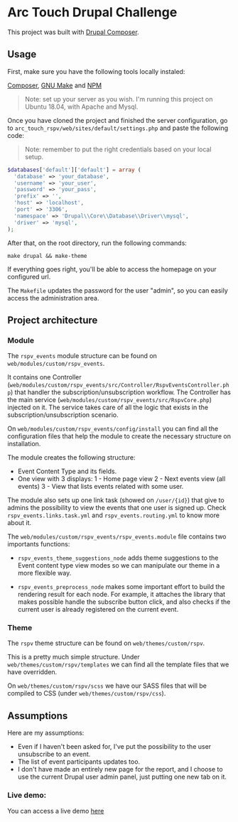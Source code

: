 # Arc Touch Drupal Challenge

This project was built with [Drupal Composer](https://github.com/drupal-composer/drupal-project).

## Usage
First, make sure you have the following tools locally instaled:

[Composer](https://getcomposer.org/doc/00-intro.md#installation-linux-unix-osx),
[GNU Make](https://www.gnu.org/software/make/) and [NPM](https://www.npmjs.com/get-npm)

> Note: set up your server as you wish. I'm running this project on Ubuntu 18.04, with Apache and Mysql.

Once you have cloned the project and finished the server configuration, go to `arc_touch_rspv/web/sites/default/settings.php` and paste the following code:

> Note: remember to put the right credentials based on your local setup.

```php
$databases['default']['default'] = array (
  'database' => 'your_database',
  'username' => 'your_user',
  'password' => 'your_pass',
  'prefix' => '',
  'host' => 'localhost',
  'port' => '3306',
  'namespace' => 'Drupal\\Core\\Database\\Driver\\mysql',
  'driver' => 'mysql',
);
```
After that, on the root directory, run the following commands:

```
make drupal && make-theme
```

If everything goes right, you'll be able to access the homepage on your configured url.

The `Makefile` updates the password for the user "admin", so you can easily access the administration area.

## Project architecture

### Module
The `rspv_events` module structure can be found on `web/modules/custom/rspv_events`.

It contains one Controller (`web/modules/custom/rspv_events/src/Controller/RspvEventsController.php`) that handler the subscription/unsubscription workflow. The Controller has the main service (`web/modules/custom/rspv_events/src/RspvCore.php`) injected on it. The service takes care of all the logic that exists in the subscription/unsubscription scenario.

On `web/modules/custom/rspv_events/config/install` you can find all the configuration files that help the module to create the necessary structure on installation.

The module creates the following structure:
  - Event Content Type and its fields.
  - One view with 3 displays:
      1 - Home page view
      2 - Next events view (all events)
      3 - View that lists events related with some user.

The module also sets up one link task (showed on `/user/{id}`) that give to admins the possibility to view the events that one user is signed up. Check `rspv_events.links.task.yml` and `rspv_events.routing.yml` to know more about it.

The `web/modules/custom/rspv_events/rspv_events.module` file contains two importants functions:
  - `rspv_events_theme_suggestions_node` adds theme suggestions to the Event content type view modes so we can manipulate our theme in a more flexible way.

  - `rspv_events_preprocess_node` makes some important effort to build the rendering result for each node.
  For example, it attaches the library that makes possible handle the subscribe button click, and also checks if the current user is already registered on the current event.

### Theme
The `rspv` theme structure can be found on `web/themes/custom/rspv`.

This is a pretty much simple structure. Under `web/themes/custom/rspv/templates` we can find all the template files that we have overridden.

On `web/themes/custom/rspv/scss` we have our SASS files that will be compiled to CSS (under `web/themes/custom/rspv/css`).

## Assumptions

Here are my assumptions:

  - Even if I haven't been asked for, I've put the possibility to the user unsubscribe to an event.
  - The list of event participants updates too.
  - I don't have made an entirely new page for the report, and I choose to use the current Drupal user admin panel, just putting one new tab on it.


### Live demo:
You can access a live demo [here](http://arctouch-drupal.ericvinicius.com.br)
